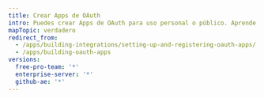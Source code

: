 ```yaml
---
title: Crear Apps de OAuth
intro: Puedes crear Apps de OAuth para uso personal o público. Aprende como registrar y configurar permisos y opciones de autenticación para Apps de OAuth.
mapTopic: verdadero
redirect_from:
  - /apps/building-integrations/setting-up-and-registering-oauth-apps/
  - /apps/building-oauth-apps
versions:
  free-pro-team: '*'
  enterprise-server: '*'
  github-ae: '*'
---
```


